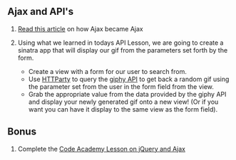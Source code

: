 ## Ajax and API's

1. [Read this article](http://adaptivepath.org/ideas/ajax-new-approach-web-applications/) on how Ajax became Ajax

2. Using what we learned in todays API Lesson, we are going to create a sinatra app that will display our gif from the parameters set forth by the form. 
	- Create a view with a form for our user to search from.
	- Use [HTTParty](https://github.com/jnunemaker/httparty) to query the [giphy API](https://github.com/Giphy/GiphyAPI) to get back a random gif using the parameter set from the user in the form field from the view.
	- Grab the appropriate value from the data provided by the giphy API and display your newly generated gif onto a new view! (Or if you want you can have it display to the same view as the form field).


## Bonus

1. Complete the [Code Academy Lesson on jQuery and Ajax](https://www.codecademy.com/courses/javascript-beginner-en-g7vdk/0/1)
